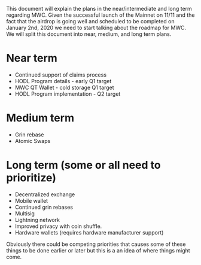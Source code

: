 This document will explain the plans in the near/intermediate and long term regarding MWC. Given the successful launch of the
Mainnet on 11/11 and the fact that the airdrop is going well and scheduled to be completed on January 2nd, 2020 we need to
start talking about the roadmap for MWC. We will split this document into near, medium, and long term plans.

# Near term

- Continued support of claims process
- HODL Program details - early Q1 target
- MWC QT Wallet - cold storage Q1 target
- HODL Program implementation - Q2 target

# Medium term

- Grin rebase
- Atomic Swaps

# Long term (some or all need to prioritize)

- Decentralized exchange
- Mobile wallet
- Continued grin rebases
- Multisig
- Lightning network
- Improved privacy with coin shuffle.
- Hardware wallets (requires hardware manufacturer support)

Obviously there could be competing priorities that causes some of these things to be done earlier or later but this is a
an idea of where things might come.
